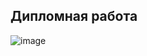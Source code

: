 ## Дипломная работа 
![image](https://github.com/user-attachments/assets/1cac8581-e858-4225-ad5f-ef3d67cffaa2)
